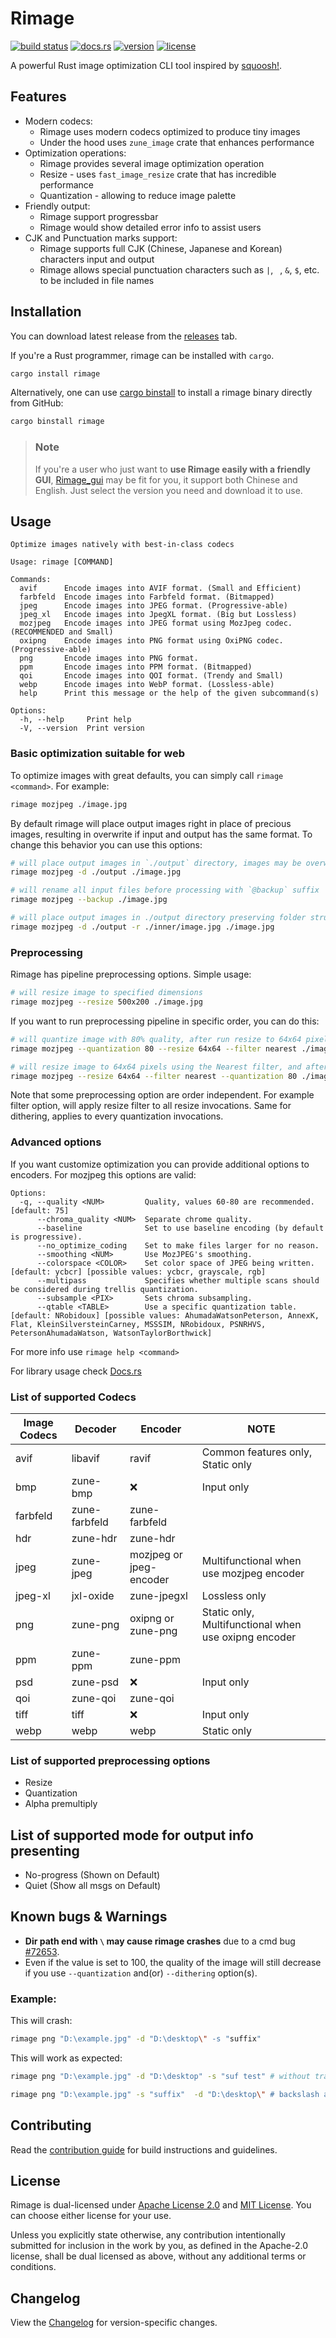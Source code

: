 # Rimage

[![build status](https://img.shields.io/github/actions/workflow/status/SalOne22/rimage/rimage.yml?label=rimage&style=flat-square)](https://github.com/SalOne22/rimage/actions?query=branch%3Amain+)
[![docs.rs](https://img.shields.io/docsrs/rimage/latest?style=flat-square)](https://docs.rs/rimage)
[![version](https://img.shields.io/crates/v/rimage?style=flat-square)](https://crates.io/crates/rimage)
[![license](https://img.shields.io/crates/l/rimage?style=flat-square)](https://github.com/SalOne22/rimage)

A powerful Rust image optimization CLI tool inspired by [squoosh!](https://squoosh.app/).

## Features

- Modern codecs:
  - Rimage uses modern codecs optimized to produce tiny images
  - Under the hood uses `zune_image` crate that enhances performance
- Optimization operations:
  - Rimage provides several image optimization operation
  - Resize - uses `fast_image_resize` crate that has incredible performance
  - Quantization - allowing to reduce image palette
- Friendly output:
  - Rimage support progressbar
  - Rimage would show detailed error info to assist users 
- CJK and Punctuation marks support:
  - Rimage supports full CJK (Chinese, Japanese and Korean) characters input and output
  - Rimage allows special punctuation characters such as `|`, ` `, `&`, `$`, etc. to be included in file names

## Installation

You can download latest release from the [releases](https://github.com/SalOne22/rimage/releases) tab.

If you're a Rust programmer, rimage can be installed with `cargo`.

```sh
cargo install rimage
```

Alternatively, one can use [cargo binstall](https://github.com/cargo-bins/cargo-binstall) to install a rimage binary directly from GitHub:

```sh
cargo binstall rimage
```

> ### Note
>
> If you're a user who just want to **use Rimage easily with a friendly GUI**, [Rimage_gui](https://github.com/Mikachu2333/rimage_gui/releases/) may be fit for you, it support both Chinese and English. Just select the version you need and download it to use.

## Usage

```
Optimize images natively with best-in-class codecs

Usage: rimage [COMMAND]

Commands:
  avif      Encode images into AVIF format. (Small and Efficient)
  farbfeld  Encode images into Farbfeld format. (Bitmapped)
  jpeg      Encode images into JPEG format. (Progressive-able)
  jpeg_xl   Encode images into JpegXL format. (Big but Lossless)
  mozjpeg   Encode images into JPEG format using MozJpeg codec. (RECOMMENDED and Small)
  oxipng    Encode images into PNG format using OxiPNG codec. (Progressive-able)
  png       Encode images into PNG format.
  ppm       Encode images into PPM format. (Bitmapped)
  qoi       Encode images into QOI format. (Trendy and Small)
  webp      Encode images into WebP format. (Lossless-able)
  help      Print this message or the help of the given subcommand(s)

Options:
  -h, --help     Print help
  -V, --version  Print version
```

### Basic optimization suitable for web

To optimize images with great defaults, you can simply call `rimage <command>`. For example:

```sh
rimage mozjpeg ./image.jpg
```

By default rimage will place output images right in place of precious images, resulting in overwrite if input and output has the same format. To change this behavior you can use this options:

```sh
# will place output images in `./output` directory, images may be overwritten if has the same name
rimage mozjpeg -d ./output ./image.jpg

# will rename all input files before processing with `@backup` suffix
rimage mozjpeg --backup ./image.jpg

# will place output images in ./output directory preserving folder structure
rimage mozjpeg -d ./output -r ./inner/image.jpg ./image.jpg
```

### Preprocessing

Rimage has pipeline preprocessing options. Simple usage:

```sh
# will resize image to specified dimensions
rimage mozjpeg --resize 500x200 ./image.jpg
```

If you want to run preprocessing pipeline in specific order, you can do this:

```sh
# will quantize image with 80% quality, after run resize to 64x64 pixels using the Nearest filter.
rimage mozjpeg --quantization 80 --resize 64x64 --filter nearest ./image.jpg

# will resize image to 64x64 pixels using the Nearest filter, and after run quantization with 80% quality.
rimage mozjpeg --resize 64x64 --filter nearest --quantization 80 ./image.jpg
```

Note that some preprocessing option are order independent. For example filter option, will apply resize filter to all resize invocations. Same for dithering, applies to every quantization invocations.

### Advanced options

If you want customize optimization you can provide additional options to encoders. For mozjpeg this options are valid:

```
Options:
  -q, --quality <NUM>         Quality, values 60-80 are recommended. [default: 75]
      --chroma_quality <NUM>  Separate chrome quality.
      --baseline              Set to use baseline encoding (by default is progressive).
      --no_optimize_coding    Set to make files larger for no reason.
      --smoothing <NUM>       Use MozJPEG's smoothing.
      --colorspace <COLOR>    Set color space of JPEG being written. [default: ycbcr] [possible values: ycbcr, grayscale, rgb]
      --multipass             Specifies whether multiple scans should be considered during trellis quantization.
      --subsample <PIX>       Sets chroma subsampling.
      --qtable <TABLE>        Use a specific quantization table. [default: NRobidoux] [possible values: AhumadaWatsonPeterson, AnnexK, Flat, KleinSilversteinCarney, MSSSIM, NRobidoux, PSNRHVS, PetersonAhumadaWatson, WatsonTaylorBorthwick]
```

For more info use `rimage help <command>`

For library usage check [Docs.rs](https://docs.rs/rimage/latest/rimage/)

### List of supported Codecs

| Image Codecs | Decoder       | Encoder                 | NOTE                                                 |
| ------------ | ------------- | ----------------------- | ---------------------------------------------------- |
| avif         | libavif       | ravif                   | Common features only, Static only                    |
| bmp          | zune-bmp      | ❌                       | Input only                                           |
| farbfeld     | zune-farbfeld | zune-farbfeld           |                                                      |
| hdr          | zune-hdr      | zune-hdr                |                                                      |
| jpeg         | zune-jpeg     | mozjpeg or jpeg-encoder | Multifunctional when use mozjpeg encoder             |
| jpeg-xl      | jxl-oxide     | zune-jpegxl             | Lossless only                                        |
| png          | zune-png      | oxipng or zune-png      | Static only, Multifunctional when use oxipng encoder |
| ppm          | zune-ppm      | zune-ppm                |                                                      |
| psd          | zune-psd      | ❌                       | Input only                                           |
| qoi          | zune-qoi      | zune-qoi                |                                                      |
| tiff         | tiff          | ❌                       | Input only                                           |
| webp         | webp          | webp                    | Static only                                          |

### List of supported preprocessing options

- Resize
- Quantization
- Alpha premultiply

## List of supported mode for output info presenting

- No-progress (Shown on Default)
- Quiet (Show all msgs on Default)

## Known bugs & Warnings

- **Dir path end with `\` may cause rimage crashes** due to a cmd bug [#72653](https://github.com/rust-lang/rust/issues/72653).
- Even if the value is set to 100, the quality of the image will still decrease if you use `--quantization` and(or) `--dithering` option(s).

### Example:

This will crash:

```sh
rimage png "D:\example.jpg" -d "D:\desktop\" -s "suffix"
```

This will work as expected:

```sh
rimage png "D:\example.jpg" -d "D:\desktop" -s "suf test" # without trailing backslash

rimage png "D:\example.jpg" -s "suffix"  -d "D:\desktop\" # backslash at the end
```

## Contributing

Read the [contribution guide](CONTRIBUTING.md) for build instructions and guidelines.

## License

Rimage is dual-licensed under [Apache License 2.0](https://www.apache.org/licenses/LICENSE-2.0) and [MIT License](https://opensource.org/licenses/MIT). You can choose either license for your use.

Unless you explicitly state otherwise, any contribution intentionally submitted for inclusion in the work by you, as defined in the Apache-2.0 license, shall be dual licensed as above, without any additional terms or conditions.

## Changelog

View the [Changelog](CHANGELOG.md) for version-specific changes.